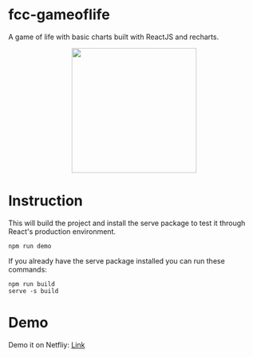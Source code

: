 # fcc-gameoflife

A game of life with basic charts built with ReactJS and recharts.


<p align='center'><img  src="https://media.giphy.com/media/4Z5E8dNcpFRIyXdbbj/giphy.gif" width="250" height="250" /></p>

# Instruction

This will build the project and install the serve package to test it through React's production environment.
```
npm run demo
```

If you already have the serve package installed you can run these commands:
```
npm run build
serve -s build
```

# Demo
Demo it on Netfliy: <a href="https://fcc-gameoflife-build.netlify.com/">Link</a>

